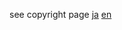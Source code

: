 ﻿see copyright page
 [ja](https://teratermproject.github.io/manual/5/ja/about/copyright.html)
 [en](https://teratermproject.github.io/manual/5/en/about/copyright.html)

